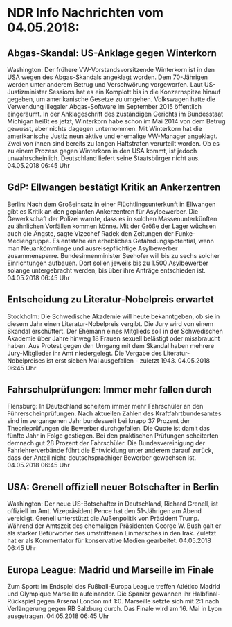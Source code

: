 # NDR Info Nachrichten vom 04.05.2018:


## Abgas-Skandal: US-Anklage gegen Winterkorn
Washington: Der frühere VW-Vorstandsvorsitzende Winterkorn ist in den USA wegen des Abgas-Skandals angeklagt worden. Dem 70-Jährigen werden unter anderem Betrug und Verschwörung vorgeworfen. Laut US-Justizminister Sessions hat es ein Komplott bis in die Konzernspitze hinauf gegeben, um amerikanische Gesetze zu umgehen. Volkswagen hatte die Verwendung illegaler Abgas-Software im September 2015 öffentlich eingeräumt. In der Anklageschrift des zuständigen Gerichts im Bundesstaat Michigan heißt es jetzt, Winterkorn habe schon im Mai 2014 von dem Betrug gewusst, aber nichts dagegen unternommen. Mit Winterkorn hat die amerikanische Justiz neun aktive und ehemalige VW-Manager angeklagt. Zwei von ihnen sind bereits zu langen Haftstrafen verurteilt worden. Ob es zu einem Prozess gegen Winterkorn in den USA kommt, ist jedoch unwahrscheinlich. Deutschland liefert seine Staatsbürger nicht aus. 04.05.2018 06:45 Uhr 

## GdP: Ellwangen bestätigt Kritik an Ankerzentren
Berlin: Nach dem Großeinsatz in einer Flüchtlingsunterkunft in Ellwangen gibt es Kritik an den geplanten Ankerzentren für Asylbewerber. Die Gewerkschaft der Polizei warnte, dass es in solchen Massenunterkünften zu ähnlichen Vorfällen kommen könne. Mit der Größe der Lager wüchsen auch die Ängste, sagte Vizechef Radek den Zeitungen der Funke-Mediengruppe. Es entstehe ein erhebliches Gefährdungspotential, wenn man Neuankömmlinge und ausreisepflichtige Asylbewerber zusammensperre. Bundesinnenminister Seehofer will bis zu sechs solcher Einrichtungen aufbauen. Dort sollen jeweils bis zu 1.500 Asylbewerber solange untergebracht werden, bis über ihre Anträge entschieden ist. 04.05.2018 06:45 Uhr 

## Entscheidung zu Literatur-Nobelpreis erwartet
Stockholm: Die Schwedische Akademie will heute bekanntgeben, ob sie in diesem Jahr einen Literatur-Nobelpreis vergibt. Die Jury wird von einem Skandal erschüttert. Der Ehemann eines Mitglieds soll in der Schwedischen Akademie über Jahre hinweg 18 Frauen sexuell belästigt oder missbraucht haben. Aus Protest gegen den Umgang mit dem Skandal haben mehrere Jury-Mitglieder ihr Amt niedergelegt. Die Vergabe des Literatur-Nobelpreises ist erst sieben Mal ausgefallen - zuletzt 1943. 04.05.2018 06:45 Uhr 

## Fahrschulprüfungen: Immer mehr fallen durch
Flensburg: In Deutschland scheitern immer mehr Fahrschüler an den Führerscheinprüfungen. Nach aktuellen Zahlen des Kraftfahrtbundesamtes sind im vergangenen Jahr bundesweit bei knapp 37 Prozent der Theorieprüfungen die Bewerber durchgefallen. Die Quote ist damit das fünfte Jahr in Folge gestiegen. Bei den praktischen Prüfungen scheiterten demnach gut 28 Prozent der Fahrschüler. Die Bundesvereinigung der Fahrlehrerverbände führt die Entwicklung unter anderem darauf zurück, dass der Anteil nicht-deutschsprachiger Bewerber gewachsen ist. 04.05.2018 06:45 Uhr 

## USA: Grenell offiziell neuer Botschafter in Berlin
Washington: Der neue US-Botschafter in Deutschland, Richard Grenell, ist offiziell im Amt. Vizepräsident Pence hat den 51-Jährigen am Abend vereidigt. Grenell unterstützt die Außenpolitik von Präsident Trump. Während der Amtszeit des ehemaligen Präsidenten George W. Bush galt er als starker Befürworter des umstrittenen Einmarsches in den Irak. Zuletzt hat er als Kommentator für konservative  Medien gearbeitet. 04.05.2018 06:45 Uhr 

## Europa League: Madrid und Marseille im Finale
Zum Sport: Im Endspiel des Fußball-Europa League treffen Atlético Madrid und Olympique Marseille aufeinander. Die Spanier gewannen ihr Halbfinal-Rückspiel gegen Arsenal London mit 1:0. Marseille setzte sich mit 2:1 nach Verlängerung gegen RB Salzburg durch. Das Finale wird am 16. Mai in Lyon ausgetragen. 04.05.2018 06:45 Uhr 
